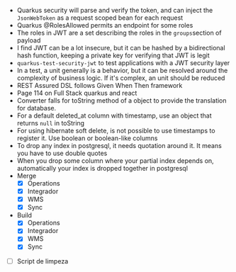 * Quarkus security will parse and verify the token, and can inject the `JsonWebToken` as a request scoped bean for each request
* Quarkus @RolesAllowed permits an endpoint for some roles
* The roles in JWT are a set describing the roles in the `groups`section of payload
* I find JWT can be a lot insecure, but it can be hashed by a bidirectional hash function, keeping a private key for verifying that JWT is legit
* `quarkus-test-security-jwt` to test applications with a JWT security layer
* In a test, a unit generally is a behavior, but it can be resolved around the complexity of business logic. If it's complex, an unit should be reduced
* REST Assured DSL follows Given When Then framework
* Page 114 on Full Stack quarkus and react
* Converter falls for toString method of a object to provide the translation for database.
* For a default deleted_at column with timestamp, use an object that returns `null` in toString
* For using hibernate soft delete, is not possible to use timestamps to register it. Use boolean or boolean-like columns
* To drop any index in postgresql, it needs quotation around it. It means you have to use double quotes
* When you drop some column where your partial index depends on, automatically your index is dropped together in postgresql
* Merge
	- [x] Operations
	- [x] Integrador
	- [x] WMS
	- [x] Sync
* Build
	- [x] Operations
	- [x] Integrador
	- [x] WMS
	- [x] Sync
- [ ] Script de limpeza